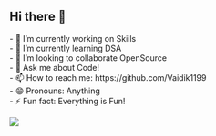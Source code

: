 ## Hi there 👋
<p>
- 🔭 I’m currently working on Skiils
  <br>
- 🌱 I’m currently learning DSA
  <br>
- 👯 I’m looking to collaborate OpenSource
  <br>
<!--- 🤔 I’m looking for help with ...--->
- 💬 Ask me about Code!
  <br>
- 📫 How to reach me: https://github.com/Vaidik1199
  <br>
- 😄 Pronouns: Anything 
  <br>
- ⚡ Fun fact: Everything is Fun!
  <br>
</p>

<a href="https://visitcount.itsvg.in">
  <img src="https://visitcount.itsvg.in/api?id=Vaidik1199&label=Profile%20Views&color=2&icon=2&pretty=false" />
</a>
